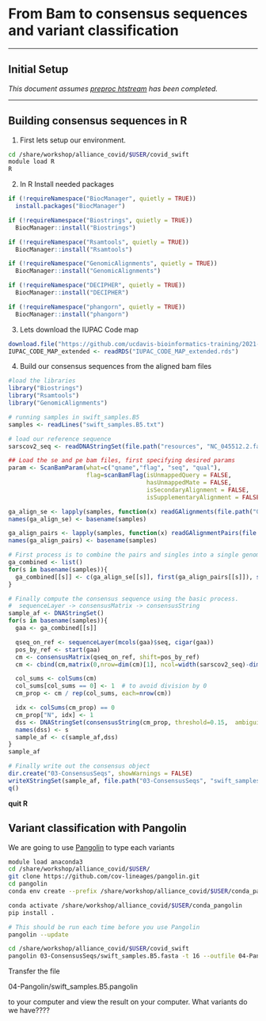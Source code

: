 # From Bam to consensus sequences and variant classification

---
## Initial Setup

*This document assumes [preproc htstream](./alignment) has been completed.*

---
## Building consensus sequences in R

1. First lets setup our environment.

```bash
cd /share/workshop/alliance_covid/$USER/covid_swift
module load R
R
```

2. In R Install needed packages
```r
if (!requireNamespace("BiocManager", quietly = TRUE))
  install.packages("BiocManager")

if (!requireNamespace("Biostrings", quietly = TRUE))
  BiocManager::install("Biostrings")

if (!requireNamespace("Rsamtools", quietly = TRUE))
  BiocManager::install("Rsamtools")

if (!requireNamespace("GenomicAlignments", quietly = TRUE))
  BiocManager::install("GenomicAlignments")

if (!requireNamespace("DECIPHER", quietly = TRUE))
  BiocManager::install("DECIPHER")

if (!requireNamespace("phangorn", quietly = TRUE))
  BiocManager::install("phangorn")
```

3. Lets download the IUPAC Code map
```r
download.file("https://github.com/ucdavis-bioinformatics-training/2021-Alliance-Makerere_Covid/raw/main/data/IUPAC_CODE_MAP_extended.rds", "IUPAC_CODE_MAP_extended.rds")
IUPAC_CODE_MAP_extended <- readRDS("IUPAC_CODE_MAP_extended.rds")
```

4. Build our consensus sequences from the aligned bam files
```r
#load the libraries
library("Biostrings")
library("Rsamtools")
library("GenomicAlignments")

# running samples in swift_samples.B5
samples <- readLines("swift_samples.B5.txt")

# load our reference sequence
sarscov2_seq <- readDNAStringSet(file.path("resources", "NC_045512.2.fasta"))

## Load the se and pe bam files, first specifying desired params
param <- ScanBamParam(what=c("qname","flag", "seq", "qual"),
                      flag=scanBamFlag(isUnmappedQuery = FALSE,
                                       hasUnmappedMate = FALSE,
                                       isSecondaryAlignment = FALSE,
                                       isSupplementaryAlignment = FALSE))

ga_align_se <- lapply(samples, function(x) readGAlignments(file.path("02-Bowtie2", paste0(x,"-se.bam")), param=param))
names(ga_align_se) <- basename(samples)

ga_align_pairs <- lapply(samples, function(x) readGAlignmentPairs(file.path("02-Bowtie2", paste0(x,"-pe.bam")), use.names = TRUE, param=param))
names(ga_align_pairs) <- basename(samples)

# First process is to combine the pairs and singles into a single genomic alignments object
ga_combined <- list()
for(s in basename(samples)){
  ga_combined[[s]] <- c(ga_align_se[[s]], first(ga_align_pairs[[s]]), second(ga_align_pairs[[s]]))
}

# Finally compute the consensus sequence using the basic process.
#  sequenceLayer -> consensusMatrix -> consensusString
sample_af <- DNAStringSet()
for(s in basename(samples)){
  gaa <- ga_combined[[s]]

  qseq_on_ref <- sequenceLayer(mcols(gaa)$seq, cigar(gaa))
  pos_by_ref <- start(gaa)
  cm <- consensusMatrix(qseq_on_ref, shift=pos_by_ref)
  cm <- cbind(cm,matrix(0,nrow=dim(cm)[1], ncol=width(sarscov2_seq)-dim(cm)[2]))

  col_sums <- colSums(cm)
  col_sums[col_sums == 0] <- 1  # to avoid division by 0
  cm_prop <- cm / rep(col_sums, each=nrow(cm))

  idx <- colSums(cm_prop) == 0
  cm_prop["N", idx] <- 1
  dss <- DNAStringSet(consensusString(cm_prop, threshold=0.15,  ambiguityMap=IUPAC_CODE_MAP_extended) )
  names(dss) <- s
  sample_af <- c(sample_af,dss)
}
sample_af

# Finally write out the consensus object
dir.create("03-ConsensusSeqs", showWarnings = FALSE)
writeXStringSet(sample_af, file.path("03-ConsensusSeqs", "swift_samples.B5.fasta"))
q()
```
**quit R**

## Variant classification with Pangolin

We are going to use [Pangolin](https://cov-lineages.org/index.html) to type each variants

```bash
module load anaconda3
cd /share/workshop/alliance_covid/$USER/
git clone https://github.com/cov-lineages/pangolin.git
cd pangolin
conda env create --prefix /share/workshop/alliance_covid/$USER/conda_pangolin -f environment.yml

conda activate /share/workshop/alliance_covid/$USER/conda_pangolin
pip install .

# This should be run each time before you use Pangolin
pangolin --update

cd /share/workshop/alliance_covid/$USER/covid_swift
pangolin 03-ConsensusSeqs/swift_samples.B5.fasta -t 16 --outfile 04-Pangolin/swift_samples.B5.pangolin
```

Transfer the file

04-Pangolin/swift_samples.B5.pangolin

to your computer and view the result on your computer. What variants do we have????

<!--
## Phylogenetics
```r
library(DECIPHER)
library(phangorn)

consensus_seqs <- readDNAStringSet(file.path("03-ConsensusSeqs", "swift_samples.B5.fasta"))
alignment = AlignSeqs(consensus_seqs, anchor=NA, processors=16)

phang.align <- phyDat(as(alignment, "matrix"), type="DNA")
dm <- dist.ml(phang.align)
treeNJ <- NJ(dm)

fit = pml(treeNJ, data=phang.align)
fitGTR <- update(fit, k=4, inv=0.2)
fitGTR <- optim.pml(fitGTR, model="GTR", optInv=TRUE, optGamma=TRUE, rearrangement = "stochastic", control = pml.control(trace = 0))

``` -->
